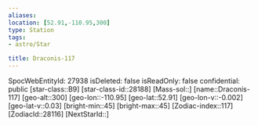 ```yaml
---
aliases: 
location: [52.91,-110.95,300]
type: Station
tags:
- astro/Star

title: Draconis-117
---
```

SpocWebEntityId: 27938
isDeleted: false
isReadOnly: false
confidential: public
[star-class::B9]
[star-class-id::28188]
[Mass-sol::]
[name::Draconis-117]
[geo-alt::300]
[geo-lon::-110.95]
[geo-lat::52.91]
[geo-lon-v::-0.002]
[geo-lat-v::0.03]
[bright-min::45]
[bright-max::45]
[Zodiac-index::117]
[ZodiacId::28116]
[NextStarId::]



